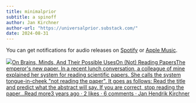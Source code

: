 ```yaml
---
title: minimalprior
subtitle: a spinoff
author: Jan Kirchner
author-url: "https://universalprior.substack.com/"
date: 2024-08-31
---
```


You can get notifications for audio releases on [Spotify](https://open.spotify.com/show/6vHVA4oHPEnt3AqJF6WB64) or [Apple Music](https://podcasts.apple.com/us/podcast/on-brains-minds-and-their-possible-uses/id1617525316).

[![](https://substackcdn.com/image/fetch/w_56,c_limit,f_auto,q_auto:good,fl_progressive:steep/https%3A%2F%2Fbucketeer-e05bbc84-baa3-437e-9518-adb32be77984.s3.amazonaws.com%2Fpublic%2Fimages%2F3c853a3b-98b1-478d-b392-7c3bd57af339_1280x1280.png)On Brains, Minds, And Their Possible UsesOn (Not) Reading PapersThe emperor's new paper. In a recent lunch conversation, a colleague of mine explained her system for reading scientific papers. She calls the system tongue-in-cheek "not reading the paper". It goes as follows: Read the title and predict what the abstract will say. If you are correct, stop reading the paper…Read more3 years ago · 2 likes · 6 comments · Jan Hendrik Kirchner](https://universalprior.substack.com/p/on-not-reading-papers?utm_source=substack&utm_campaign=post_embed&utm_medium=web)
